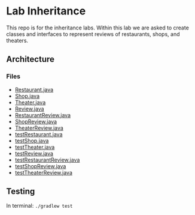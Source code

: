 # Lab Inheritance


This repo is for the inheritance labs. Within this lab we are asked to create classes and interfaces to represent reviews of restaurants, shops, and theaters.


## Architecture
  ### Files
  * [Restaurant.java](./src/main/java/inheritance/Restaurant.java)
  * [Shop.java](./src/main/java/inheritance/Shop.java)
  * [Theater.java](./src/main/java/inheritance/Theater.java)
  * [Review.java](./src/main/java/inheritance/Review.java)
  * [RestaurantReview.java](./src/main/java/inheritance/RestaurantReview.java)
  * [ShopReview.java](./src/main/java/inheritance/ShopReview.java)
  * [TheaterReview.java](./src/main/java/inheritance/TheaterReview.java)
  * [testRestaurant.java](./src/test/java/inheritance/RestuarantTest.java)
  * [testShop.java](./src/test/java/inheritance/ShopTest.java)
  * [testTheater.java](./src/test/java/inheritance/TheaterTest.java)
  * [testReview.java](./src/test/java/inheritance/ReviewTest.java)
  * [testRestaurantReview.java](./src/test/java/inheritance/RestaurantReviewTest.java)
  * [testShopReview.java](./src/test/java/inheritance/ShopReviewTest.java)
  * [testTheaterReview.java](./src/test/java/inheritance/TheaterReviewTest.java)
  

## Testing
In terminal: `./gradlew test`
